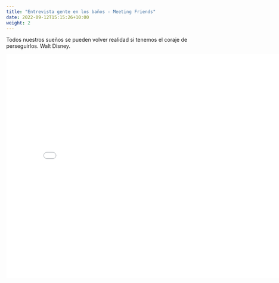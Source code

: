 ```yaml
---
title: "Entrevista gente en los baños - Meeting Friends"
date: 2022-09-12T15:15:26+10:00
weight: 2
---
```


Todos nuestros sueños se pueden volver realidad si tenemos el coraje de perseguirlos. Walt Disney.

<iframe width="800" height="600" src="/images/Videos/V6.mp4" frameborder="0">
  
El día de hoy en las instalaciones de la universidad del altiplano se realizó una entrevista, en la que participó el joven Arturo Torres H. Un estudiante de la institución que tiene 22 años y cursa la carrera de Ciencias de la Comunicación en séptimo semestre, "me llaman la atención muchísimas cosas de la carrera y esto me llevó a elegirla" nos comenta que decidió estudiar en la UDA porque era la institución que cuenta con la carrera, además de contar con grandes servicios y comodidades. Al preguntar sobre su regreso a clases él nos comentó " es un poco complicado adaptarse a lo presencial después de permanecer cierto tiempo en línea" el joven se encuentra en una situación complicada ya que las clases virtuales no fueron de gran ayuda, pero tiene como objetivo adaptarse y culminar de manera objetiva su carrera.
